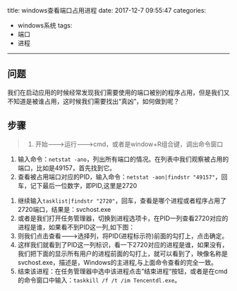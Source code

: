title: windows查看端口占用进程
date: 2017-12-7 09:55:47
categories:
- windows系统
tags:
- 端口
- 进程
<!-- password: 19930319
abstract: 输入密码可见。
message: 请输入密码以浏览： -->
---
## 问题
我们在启动应用的时候经常发现我们需要使用的端口被别的程序占用，但是我们又不知道是被谁占用，这时候我们需要找出“真凶”，如何做到呢？
## 步骤
>1. 开始--->运行--->cmd，或者是window+R组合键，调出命令窗口
1. 输入命令：`netstat -ano`，列出所有端口的情况。在列表中我们观察被占用的端口，比如是49157，首先找到它。
1. 查看被占用端口对应的PID，输入命令：`netstat -aon|findstr "49157"`，回车，记下最后一位数字，即PID,这里是2720
<!--more-->
1. 继续输入`tasklist|findstr "2720"`，回车，查看是哪个进程或者程序占用了2720端口，结果是：svchost.exe
1. 或者是我们打开任务管理器，切换到进程选项卡，在PID一列查看2720对应的进程是谁，如果看不到PID这一列,如下图：
1. 则我们点击查看--->选择列，将PID(进程标示符)前面的勾打上，点击确定。
1. 这样我们就看到了PID这一列标识，看一下2720对应的进程是谁，如果没有，我们把下面的显示所有用户的进程前面的勾打上，就可以看到了，映像名称是svchost.exe，描述是，Windows的主进程,与上面命令查看的完全一致。
1. 结束该进程：在任务管理器中选中该进程点击”结束进程“按钮，或者是在cmd的命令窗口中输入：`taskkill /f /t /im Tencentdl.exe`。



